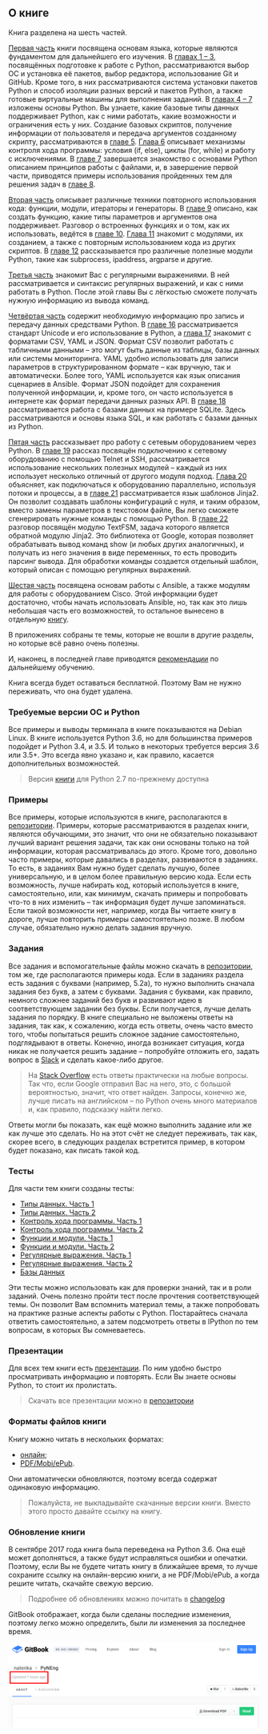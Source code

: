 ## О книге

Книга разделена на шесть частей.

[Первая часть](book/Part_I.md) книги посвящена основам языка, которые являются фундаментом для дальнейшего его изучения. В [главах 1 – 3](book/01_intro/README.md), посвящённых подготовке к работе с Python, рассматриваются выбор ОС и установка её пакетов, выбор редактора, использование Git и GitHub. Кроме того, в них рассматриваются система установки пакетов Python и способ изоляции разных версий и пакетов Python, а также готовые виртуальные машины для выполнения заданий. В [главах 4 – 7](book/04_data_structures/README.md) изложены основы Python. Вы узнаете, какие базовые типы данных поддерживает Python, как с ними работать, какие возможности и ограничения есть у них. Создание базовых скриптов, получение информации от пользователя и передача аргументов созданному скрипту, рассматриваются в [главе 5](book/05_basic_scripts/README.md). [Глава 6](book/06_control_structures/README.md) описывает механизмы контроля хода программы: условия (if, else), циклы (for, while) и работу с исключениями. В [главе 7](book/07_files/README.md) завершается знакомство с основами Python описанием принципов работы с файлами, и, в завершение первой части, приводятся примеры использования пройденных тем для решения задач в [главе 8](book/08_python_basic_examples/README.md).

[Вторая часть](book/Part_II.md) описывает различные техники повторного использования кода: функции, модули, итераторы и генераторы. В [главе 9](book/09_functions/README.md) описано, как создать функцию, какие типы параметров и аргументов она поддерживает. Разговор о встроенных функциях и о том, как их использовать, ведётся в [главе 10](book/10_useful_functions/README.md). [Глава 11](book/11_modules/README.md) знакомит с модулями, их созданием, а также с повторным использованием кода из других скриптов. В [главе 12](book/12_useful_modules/README.md) рассказывается про различные полезные модули Python, такие как subprocess, ipaddress, argparse и другие.

[Третья часть](book/Part_III.md) знакомит Вас с регулярными выражениями. В ней рассматривается и синтаксис регулярных выражений, и как с ними работать в Python. После этой главы Вы с лёгкостью сможете получать нужную информацию из вывода команд.

[Четвёртая часть](book/Part_IV.md) содержит необходимую информацию про запись и передачу данных средствами Python. В [главе 16](book/16_unicode/README.md) рассматривается стандарт Unicode и его использование в Python, а [глава 17](book/17_serialization/README.md) знакомит с форматами CSV, YAML и JSON. Формат CSV позволит работать с табличными данными – это могут быть данные из таблицы, базы данных или системы мониторинга. YAML удобно использовать для записи параметров в структурированном формате – как вручную, так и автоматически. Более того, YAML используется как язык описания сценариев в Ansible. Формат JSON подойдет для сохранения полученной информации, и, кроме того, он часто используется в интернете как формат передачи данных разных API. В [главе 18](book/18_db/README.md) рассматривается работа с базами данных на примере SQLite. Здесь рассматриваются и основы языка SQL, и как работать с базами данных из Python.

[Пятая часть](book/Part_III.md) рассказывает про работу с сетевым оборудованием через Python. В [главе 19](book/19_ssh_telnet/README.md) рассказ посвящён подключению к сетевому оборудованию с помощью Telnet и SSH, рассматривается использование нескольких полезных модулей – каждый из них использует несколько отличный от другого модуля подход. [Глава 20](book/20_concurrent_connections/README.md) объясняет, как подключаться к оборудованию параллельно, используя потоки и процессы, а в [главе 21](book/21_jinja2/README.md) рассматривается язык шаблонов Jinja2. Он позволит создавать шаблоны конфигураций с нуля, и таким образом, вместо замены параметров в текстовом файле, Вы легко сможете сгенерировать нужные команды с помощью Python. В [главе 22](book/22_textfsm/README.md) разговор посвящён модулю TextFSM, задача которого является обратной модулю Jinja2. Это библиотека от Google, которая позволяет обрабатывать вывод команд show (и любых других аналогичных), и получать из него значения в виде переменных, то есть проводить парсинг вывода. Для обработки команды создается отдельный шаблон, который описан с помощью регулярных выражений.

[Шестая часть](book/Part_VI.md) посвящена основам работы с Ansible, а также модулям для работы с оборудованием Cisco. Этой информации будет достаточно, чтобы начать использовать Ansible, но, так как это лишь небольшая часть его возможностей, то остальное вынесено в отдельную [книгу](https://legacy.gitbook.com/book/natenka/ansible-dlya-setevih-inzhenerov/details).

В приложениях собраны те темы, которые не вошли в другие разделы, но которые всё равно очень полезны.

И, наконец, в последней главе приводятся [рекомендации](resources/README.md) по дальнейшему обучению.

Книга всегда будет оставаться бесплатной. Поэтому Вам не нужно переживать, что она будет удалена.

### Требуемые версии ОС и Python

Все примеры и выводы терминала в книге показываются на Debian Linux. В книге используется Python 3.6, но для большинства примеров подойдет и Python 3.4, и 3.5. И только в некоторых требуется версия 3.6 или 3.5+. Это всегда явно указано и, как правило, касается дополнительных возможностей.

> Версия [книги](https://natenka.gitbooks.io/pyneng/content/v/python2.7) для Python 2.7 по-прежнему доступна

### Примеры

Все примеры, которые используются в книге, располагаются в [репозитории](https://github.com/natenka/pyneng-examples-exercises). Примеры, которые рассматриваются в разделах книги, являются обучающими, это значит, что они не обязательно показывают лучший вариант решения задачи, так как они основаны только на той информации, которая рассматривалась до этого. Кроме того, довольно часто примеры, которые давались в разделах, развиваются в заданиях. То есть, в заданиях Вам нужно будет сделать лучшую, более универсальную, и в целом более правильную версию кода. Если есть возможность, лучше набирать код, который используется в книге, самостоятельно, или, как минимум, скачать примеры и попробовать что-то в них изменить – так информация будет лучше запоминаться. Если такой возможности нет, например, когда Вы читаете книгу в дороге, лучше повторить примеры самостоятельно позже. В любом случае, обязательно нужно делать задания вручную.

### Задания

Все задания и вспомогательные файлы можно скачать в [репозитории](https://github.com/natenka/pyneng-examples-exercises), том же, где располагаются примеры кода. Если в заданиях раздела есть задания с буквами (например, 5.2a), то нужно выполнить сначала задания без букв, а затем с буквами. Задания с буквами, как правило, немного сложнее заданий без букв и развивают идею в соответствующем задании без буквы. Если получается, лучше делать задания по порядку. В книге специально не выложены ответы на задания, так как, к сожалению, когда есть ответы, очень часто вместо того, чтобы попытаться решить сложное задание самостоятельно, подглядывают в ответы. Конечно, иногда возникает ситуация, когда никак не получается решить задание – попробуйте отложить его, задать вопрос в [Slack](https://pyneng-slack.herokuapp.com) и сделать какое-либо другое.

> На [Stack Overflow](https://stackoverflow.com) есть ответы практически на любые вопросы. Так что, если Google отправил Вас на него, это, с большой вероятностью, значит, что ответ найден. Запросы, конечно же, лучше писать на английском – по Python очень много материалов и, как правило, подсказку найти легко.

Ответы могли бы показать, как ещё можно выполнить задание или же как лучше это сделать. Но на этот счёт не следует переживать, так как, скорее всего, в следующих разделах встретится пример, в котором будет показано, как писать такой код.

### Тесты


Для части тем книги созданы тесты:

* [Типы данных. Часть 1](https://goo.gl/forms/xKHX5xNM8Pv5sQDf2)
* [Типы данных. Часть 2](https://goo.gl/forms/igxR3ub3tQg3ycX53)
* [Контроль хода программы. Часть 1](https://goo.gl/forms/2TmGcrhG11h2SdLn1)
* [Контроль хода программы. Часть 2](https://goo.gl/forms/KZGaDquGlUmOz2kG3)
* [Функции и модули. Часть 1](https://goo.gl/forms/M1DpbdD0brVbdp1G3)
* [Функции и модули. Часть 2](https://goo.gl/forms/rNvdX9bHw8wLajJp2)
* [Регулярные выражения. Часть 1](https://goo.gl/forms/5UpkJbm1dORqs4bP2)
* [Регулярные выражения. Часть 2](https://goo.gl/forms/ltuOAO62yLlZkEmm1)
* [Базы данных](https://goo.gl/forms/wtGgmWg0vow1Cyqo1)

Эти тесты можно использовать как для проверки знаний, так и в роли заданий. Очень полезно пройти тест после прочтения соответствующей темы. Он позволит Вам вспомнить материал темы, а также попробовать на практике разные аспекты работы с Python. Постарайтесь сначала ответить самостоятельно, а затем подсмотреть ответы в IPython по тем вопросам, в которых Вы сомневаетесь.

### Презентации

Для всех тем книги есть [презентации](https://github.com/natenka/pyneng-slides). По ним удобно быстро просматривать информацию и повторять. Если Вы знаете основы Python, то стоит их пролистать.

> Скачать все презентации можно в [репозитории](https://github.com/natenka/pyneng-slides/tree/py3-pdf)

### Форматы файлов книги

Книгу можно читать в нескольких форматах:

* [онлайн](https://natenka.gitbooks.io/pyneng/content);
* [PDF/Mobi/ePub](https://www.gitbook.com/book/natenka/pyneng/details).

Они автоматически обновляются, поэтому всегда содержат одинаковую информацию.

> Пожалуйста, не выкладывайте скачанные версии книги. Вместо этого просто давайте ссылку на книгу.

### Обновление книги

В сентябре 2017 года книга была переведена на Python 3.6. Она ещё может дополняться, а также будут исправляться ошибки и опечатки. Поэтому, если Вы не будете читать книгу в ближайшее время, то лучше сохраните ссылку на онлайн-версию книги, а не PDF/Mobi/ePub, а когда решите читать, скачайте свежую версию. 

> Подробнее об обновлениях можно почитать в [changelog](CHANGELOG.md)

GitBook отображает, когда были сделаны последние изменения, поэтому легко можно определить, были ли изменения за последнее время.

![gitbook_update.png](https://raw.githubusercontent.com/natenka/PyNEng/master/images/gitbook_update.png)
